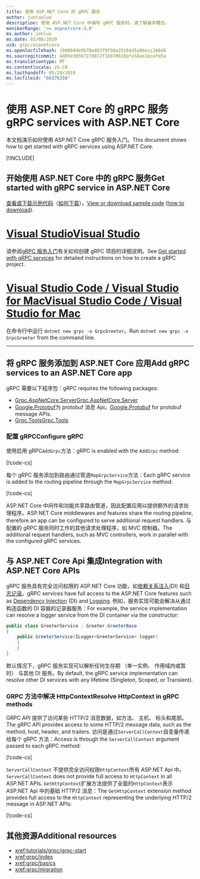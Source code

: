 ```yaml
---
title: 使用 ASP.NET Core 的 gRPC 服务
author: juntaoluo
description: 使用 ASP.NET Core 中编写 gRPC 服务时，请了解基本概念。
monikerRange: '>= aspnetcore-3.0'
ms.author: johluo
ms.date: 03/08/2019
uid: grpc/aspnetcore
ms.openlocfilehash: 190004de8b70a463f9f58a25164d5a86ecc266d6
ms.sourcegitcommit: 4d05e30567279072f1b070618afe58ae1bcefd5a
ms.translationtype: MT
ms.contentlocale: zh-CN
ms.lasthandoff: 05/29/2019
ms.locfileid: "66376358"
---
```

# <a name="grpc-services-with-aspnet-core"></a><span data-ttu-id="444b3-103">使用 ASP.NET Core 的 gRPC 服务</span><span class="sxs-lookup"><span data-stu-id="444b3-103">gRPC services with ASP.NET Core</span></span>

<span data-ttu-id="444b3-104">本文档演示如何使用 ASP.NET Core gRPC 服务入门。</span><span class="sxs-lookup"><span data-stu-id="444b3-104">This document shows how to get started with gRPC services using ASP.NET Core.</span></span>

[!INCLUDE[](~/includes/net-core-prereqs-all-3.0.md)]

## <a name="get-started-with-grpc-service-in-aspnet-core"></a><span data-ttu-id="444b3-105">开始使用 ASP.NET Core 中的 gRPC 服务</span><span class="sxs-lookup"><span data-stu-id="444b3-105">Get started with gRPC service in ASP.NET Core</span></span>

<span data-ttu-id="444b3-106">[查看或下载示例代码](https://github.com/aspnet/AspNetCore.Docs/tree/master/aspnetcore/tutorials/grpc/grpc-start/sample)（[如何下载](xref:index#how-to-download-a-sample)）。</span><span class="sxs-lookup"><span data-stu-id="444b3-106">[View or download sample code](https://github.com/aspnet/AspNetCore.Docs/tree/master/aspnetcore/tutorials/grpc/grpc-start/sample) ([how to download](xref:index#how-to-download-a-sample)).</span></span>

# <a name="visual-studiotabvisual-studio"></a>[<span data-ttu-id="444b3-107">Visual Studio</span><span class="sxs-lookup"><span data-stu-id="444b3-107">Visual Studio</span></span>](#tab/visual-studio)

<span data-ttu-id="444b3-108">请参阅[gRPC 服务入门](xref:tutorials/grpc/grpc-start)有关如何创建 gRPC 项目的详细说明。</span><span class="sxs-lookup"><span data-stu-id="444b3-108">See [Get started with gRPC services](xref:tutorials/grpc/grpc-start) for detailed instructions on how to create a gRPC project.</span></span>

# <a name="visual-studio-code--visual-studio-for-mactabvisual-studio-codevisual-studio-mac"></a>[<span data-ttu-id="444b3-109">Visual Studio Code / Visual Studio for Mac</span><span class="sxs-lookup"><span data-stu-id="444b3-109">Visual Studio Code / Visual Studio for Mac</span></span>](#tab/visual-studio-code+visual-studio-mac)

<span data-ttu-id="444b3-110">在命令行中运行 `dotnet new grpc -o GrpcGreeter`。</span><span class="sxs-lookup"><span data-stu-id="444b3-110">Run `dotnet new grpc -o GrpcGreeter` from the command line.</span></span>

---

## <a name="add-grpc-services-to-an-aspnet-core-app"></a><span data-ttu-id="444b3-111">将 gRPC 服务添加到 ASP.NET Core 应用</span><span class="sxs-lookup"><span data-stu-id="444b3-111">Add gRPC services to an ASP.NET Core app</span></span>

<span data-ttu-id="444b3-112">gRPC 需要以下程序包：</span><span class="sxs-lookup"><span data-stu-id="444b3-112">gRPC requires the following packages:</span></span>

* [<span data-ttu-id="444b3-113">Grpc.AspNetCore.Server</span><span class="sxs-lookup"><span data-stu-id="444b3-113">Grpc.AspNetCore.Server</span></span>](https://www.nuget.org/packages/Grpc.AspNetCore.Server)
* <span data-ttu-id="444b3-114">[Google.Protobuf](https://www.nuget.org/packages/Google.Protobuf/)为 protobuf 消息 Api。</span><span class="sxs-lookup"><span data-stu-id="444b3-114">[Google.Protobuf](https://www.nuget.org/packages/Google.Protobuf/) for protobuf message APIs.</span></span>
* [<span data-ttu-id="444b3-115">Grpc.Tools</span><span class="sxs-lookup"><span data-stu-id="444b3-115">Grpc.Tools</span></span>](https://www.nuget.org/packages/Grpc.Tools/)

### <a name="configure-grpc"></a><span data-ttu-id="444b3-116">配置 gRPC</span><span class="sxs-lookup"><span data-stu-id="444b3-116">Configure gRPC</span></span>

<span data-ttu-id="444b3-117">使用启用 gRPC`AddGrpc`方法：</span><span class="sxs-lookup"><span data-stu-id="444b3-117">gRPC is enabled with the `AddGrpc` method:</span></span>

[!code-cs[](~/tutorials/grpc/grpc-start/sample/GrpcGreeter/Startup.cs?name=snippet&highlight=5)]

<span data-ttu-id="444b3-118">每个 gRPC 服务添加到路由通过管道`MapGrpcService`方法：</span><span class="sxs-lookup"><span data-stu-id="444b3-118">Each gRPC service is added to the routing pipeline through the `MapGrpcService` method:</span></span>

[!code-cs[](~/tutorials/grpc/grpc-start/sample/GrpcGreeter/Startup.cs?name=snippet&highlight=21)]

<span data-ttu-id="444b3-119">ASP.NET Core 中间件和功能共享路由管道，因此配置应用以提供额外的请求处理程序。</span><span class="sxs-lookup"><span data-stu-id="444b3-119">ASP.NET Core middlewares and features share the routing pipeline, therefore an app can be configured to serve additional request handlers.</span></span> <span data-ttu-id="444b3-120">与配置的 gRPC 服务同时工作的其他请求处理程序，如 MVC 控制器。</span><span class="sxs-lookup"><span data-stu-id="444b3-120">The additional request handlers, such as MVC controllers, work in parallel with the configured gRPC services.</span></span>

## <a name="integration-with-aspnet-core-apis"></a><span data-ttu-id="444b3-121">与 ASP.NET Core Api 集成</span><span class="sxs-lookup"><span data-stu-id="444b3-121">Integration with ASP.NET Core APIs</span></span>

<span data-ttu-id="444b3-122">gRPC 服务具有完全访问权限的 ASP.NET Core 功能，如[依赖关系注入](xref:fundamentals/dependency-injection)(DI) 和[日志记录](xref:fundamentals/logging/index)。</span><span class="sxs-lookup"><span data-stu-id="444b3-122">gRPC services have full access to the ASP.NET Core features such as [Dependency Injection](xref:fundamentals/dependency-injection) (DI) and [Logging](xref:fundamentals/logging/index).</span></span> <span data-ttu-id="444b3-123">例如，服务实现可能会解决从通过构造函数的 DI 容器的记录器服务：</span><span class="sxs-lookup"><span data-stu-id="444b3-123">For example, the service implementation can resolve a logger service from the DI container via the constructor:</span></span>

```csharp
public class GreeterService : Greeter.GreeterBase
{
    public GreeterService(ILogger<GreeterService> logger)
    {
    }
}
```

<span data-ttu-id="444b3-124">默认情况下，gRPC 服务实现可以解析任何生存期 （单一实例、 作用域内或暂时） 与其他 DI 服务。</span><span class="sxs-lookup"><span data-stu-id="444b3-124">By default, the gRPC service implementation can resolve other DI services with any lifetime (Singleton, Scoped, or Transient).</span></span>

### <a name="resolve-httpcontext-in-grpc-methods"></a><span data-ttu-id="444b3-125">GRPC 方法中解决 HttpContext</span><span class="sxs-lookup"><span data-stu-id="444b3-125">Resolve HttpContext in gRPC methods</span></span>

<span data-ttu-id="444b3-126">GRPC API 提供了访问某些 HTTP/2 消息数据，如方法、 主机、 标头和尾部。</span><span class="sxs-lookup"><span data-stu-id="444b3-126">The gRPC API provides access to some HTTP/2 message data, such as the method, host, header, and trailers.</span></span> <span data-ttu-id="444b3-127">访问是通过`ServerCallContext`自变量传递给每个 gRPC 方法：</span><span class="sxs-lookup"><span data-stu-id="444b3-127">Access is through the `ServerCallContext` argument passed to each gRPC method:</span></span>

[!code-cs[](~/tutorials/grpc/grpc-start/sample/GrpcGreeter/Services/GreeterService.cs?highlight=3-4&name=snippet)]

<span data-ttu-id="444b3-128">`ServerCallContext` 不提供完全访问权限`HttpContext`所有 ASP.NET Api 中。</span><span class="sxs-lookup"><span data-stu-id="444b3-128">`ServerCallContext` does not provide full access to `HttpContext` in all ASP.NET APIs.</span></span> <span data-ttu-id="444b3-129">`GetHttpContext`扩展方法提供了全面的`HttpContext`表示 ASP.NET Api 中的基础 HTTP/2 消息：</span><span class="sxs-lookup"><span data-stu-id="444b3-129">The `GetHttpContext` extension method provides full access to the `HttpContext` representing the underlying HTTP/2 message in ASP.NET APIs:</span></span>

[!code-cs[](~/tutorials/grpc/grpc-start/sample/GrpcGreeter/Services/GreeterService.cs?name=snippet1)]

## <a name="additional-resources"></a><span data-ttu-id="444b3-130">其他资源</span><span class="sxs-lookup"><span data-stu-id="444b3-130">Additional resources</span></span>

* <xref:tutorials/grpc/grpc-start>
* <xref:grpc/index>
* <xref:grpc/basics>
* <xref:grpc/migration>
